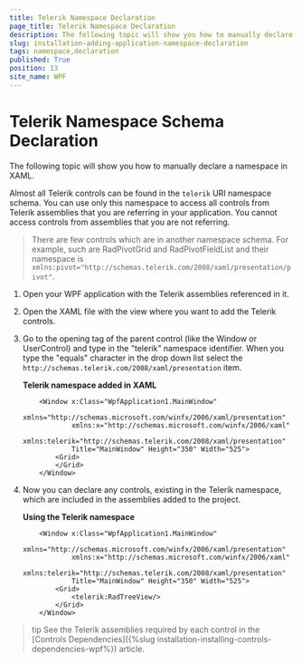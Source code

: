 ```yaml
---
title: Telerik Namespace Declaration
page_title: Telerik Namespace Declaration
description: The following topic will show you how to manually declare a Telerik WPF schema in XAML.
slug: installation-adding-application-namespace-declaration
tags: namespace,declaration
published: True
position: 13
site_name: WPF
---
```


# Telerik Namespace Schema Declaration

The following topic will show you how to manually declare a namespace in XAML.

Almost all Telerik controls can be found in the `telerik` URI namespace schema. You can use only this namespace to access all controls from Telerik assemblies that you are referring in your application. You cannot access controls from assemblies that you are not referring.
        
>There are few controls which are in another namespace schema. For example, such are RadPivotGrid and RadPivotFieldList and their namespace is `xmlns:pivot="http://schemas.telerik.com/2008/xaml/presentation/pivot"`. 
        	
1. Open your WPF application with the Telerik assemblies referenced in it.

2. Open the XAML file with the view where you want to add the Telerik controls.
   	
3. Go to the opening tag of the parent control (like the Window or UserControl) and type in the "telerik" namespace identifier. When you type the "equals" character in the drop down list select the `http://schemas.telerik.com/2008/xaml/presentation` item.    
	
	__Telerik namespace added in XAML__
	```XAML
		<Window x:Class="WpfApplication1.MainWindow"
				xmlns="http://schemas.microsoft.com/winfx/2006/xaml/presentation"
				xmlns:x="http://schemas.microsoft.com/winfx/2006/xaml"
				xmlns:telerik="http://schemas.telerik.com/2008/xaml/presentation"
				Title="MainWindow" Height="350" Width="525">
			<Grid>
			</Grid>
		</Window>
	```

4. Now you can declare any controls, existing in the Telerik namespace, which are included in the assemblies added to the project.

	__Using the Telerik namespace__
	```XAML
		<Window x:Class="WpfApplication1.MainWindow"
				xmlns="http://schemas.microsoft.com/winfx/2006/xaml/presentation"
				xmlns:x="http://schemas.microsoft.com/winfx/2006/xaml"
				xmlns:telerik="http://schemas.telerik.com/2008/xaml/presentation"
				Title="MainWindow" Height="350" Width="525">
			<Grid>
				<telerik:RadTreeView/>
			</Grid>
		</Window>
	```

>tip See the Telerik assemblies required by each control in the [Controls Dependencies]({%slug installation-installing-controls-dependencies-wpf%}) article.
